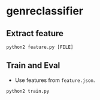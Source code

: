# genreclassifier
## Extract feature
```
python2 feature.py [FILE]
```
## Train and Eval
- Use features from `feature.json`.
```
python2 train.py
```
